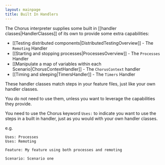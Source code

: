 ```yaml
---
layout: mainpage
title: Built In Handlers
---
```


The Chorus interpreter supplies some built in [[handler classes|HandlerClasses]] of its own to provide some extra capabilities:

* [[Testing distributed components|DistributedTestingOverview]] - The `Remoting` Handler
* [[Starting and stopping processes|ProcessesOverview]] - The `Processes` Handler
* [[Manipulate a map of variables within each Scenario|ChorusContextHandler]] - The `ChorusContext` handler
* [[Timing and sleeping|TimersHandler]] - The `Timers` Handler


These handler classes match steps in your feature files, just like your own handler classes.  

You do not need to use them, unless you want to leverage the capabilities they provide.

You need to use the Chorus keyword `Uses:` to indicate you want to use the steps in a built in handler, just as you 
would with your own handler classes.

e.g.  

    Uses: Processes  
    Uses: Remoting 
    
    Feature: My feature using both processes and remoting
    
    Scenario: Scenario one
    
    
